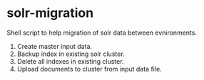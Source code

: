 # solr-migration

Shell script to help migration of solr data between evnironments.
1. Create master input data.
2. Backup index in existing solr cluster.
3. Delete all indexes in existing cluster.
4. Upload documents to cluster from input data file.
